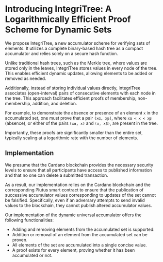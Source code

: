 # Introducing IntegriTree: A Logarithmically Efficient Proof Scheme for Dynamic Sets

We propose IntegriTree, a new accumulator scheme for verifying sets of elements. It utilizes a complete binary-based hash tree as a compact accumulator and relies solely on a secure hash function.


Unlike traditional hash trees, such as the Merkle tree, where values are stored only in the leaves, IntegriTree stores values in every node of the tree. This enables efficient dynamic updates, allowing elements to be added or removed as needed.

Additionally, instead of storing individual values directly, IntegriTree associates (open-interval) pairs of consecutive elements with each node in the tree. This approach facilitates efficient proofs of membership, non-membership, addition, and deletion.

For example, to demonstrate the absence or presence of an element `x` in the accumulated set, one must prove that a pair `(xα, xβ)`, where `xα ≺ x ≺ xβ` (absence), or either of the pairs `(xα, x)` and `(x, xβ)`, are present in the tree.

Importantly, these proofs are significantly smaller than the entire set, typically scaling at a logarithmic rate with the number of elements.


## Implementation 
We presume that the Cardano blockchain provides the necessary security levels to ensure that all participants have access to published information and that no one can delete a submitted transaction.

As a result, our implementation relies on the Cardano blockchain and the corresponding Plutus smart contract to ensure that the publication of successive accumulator values corresponding to updates of the set cannot be falsified. Specifically, even if an adversary attempts to send invalid values to the blockchain, they cannot publish altered accumulator values.


Our implementation of the dynamic universal accumulator offers the following functionalities:
- Adding and removing elements from the accumulated set is supported.
- Addition or removal of an element from the accumulated set can be proven.
- All elements of the set are accumulated into a single concise value.
- A proof exists for every element, proving whether it has been accumulated or not.
